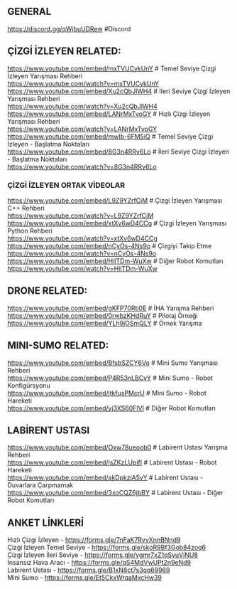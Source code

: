## GENERAL

https://discord.gg/qWjbuUDRew #Discord

## ÇİZGİ İZLEYEN RELATED:
https://www.youtube.com/embed/mxTVUCykUnY # Temel Seviye Çizgi İzleyen Yarışması Rehberi </br>
https://www.youtube.com/watch?v=mxTVUCykUnY </br>
https://www.youtube.com/embed/Xu2cQbJlWH4 # İleri Seviye Çizgi İzleyen Yarışması Rehberi </br>
https://www.youtube.com/watch?v=Xu2cQbJlWH4 </br>
https://www.youtube.com/embed/LANrMxTvoGY # Hızlı Çizgi İzleyen Yarışması Rehberi </br>
https://www.youtube.com/watch?v=LANrMxTvoGY </br>
https://www.youtube.com/embed/mwIb-6FM5iQ # Temel Seviye Çizgi İzleyen - Başlatma Noktaları </br>
https://www.youtube.com/embed/8G3n4RRv6Lo # İleri Seviye Çizgi İzleyen - Başlatma Noktaları </br>
https://www.youtube.com/watch?v=8G3n4RRv6Lo </br>

### ÇİZGİ İZLEYEN ORTAK VİDEOLAR
https://www.youtube.com/embed/L9Z9YZrfCjM # Çizgi İzleyen Yarışması C++ Rehberi </br>
https://www.youtube.com/watch?v=L9Z9YZrfCjM </br>
https://www.youtube.com/embed/xtXv6wD4CCg # Çizgi İzleyen Yarışması Python Rehberi </br>
https://www.youtube.com/watch?v=xtXv6wD4CCg </br>
https://www.youtube.com/embed/nCyOs-4Ns9o # Çizgiyi Takip Etme </br>
https://www.youtube.com/watch?v=nCyOs-4Ns9o </br>
https://www.youtube.com/embed/HiITDm-WuXw # Diğer Robot Komutları </br>
https://www.youtube.com/watch?v=HiITDm-WuXw </br>

## DRONE RELATED:
https://www.youtube.com/embed/gKFP70Rtj0E # İHA Yarışma Rehberi </br>
https://www.youtube.com/embed/0rwbzKHdRuY # Pilotaj Örneği </br>
https://www.youtube.com/embed/YLh9jOSmQLY # Örnek Yarışma </br>

## MINI-SUMO RELATED:
https://www.youtube.com/embed/BfsbSZCY6Vo # Mini Sumo Yarışması Rehberi </br>
https://www.youtube.com/embed/P4R53nLBCvY # Mini Sumo - Robot Konfigürsyonu </br>
https://www.youtube.com/embed/jtkfusPMcrU # Mini Sumo - Robot Hareketi </br>
https://www.youtube.com/embed/yj3XS60FlVI # Diğer Robot Komutları </br>

## LABİRENT USTASI
https://www.youtube.com/embed/Oxw78ueoob0 # Labirent Ustası Yarışma Rehberi </br>
https://www.youtube.com/embed/jsZKzLUpifI # Labirent Ustası - Robot Hareketi </br>
https://www.youtube.com/embed/akDpkziA5vY # Labirent Ustası - Duvarlara Çarpmamak </br>
https://www.youtube.com/embed/3xoCQZ6jbBY # Labirent Ustası - Diğer Robot Komutları </br>

## ANKET LİNKLERİ
Hızlı Çizgi İzleyen - https://forms.gle/7nFaK7RvvXnnBNnd9 </br>
Çizgi İzleyen Temel Seviye - https://forms.gle/skoR9Bf3Gob84zoq6 </br>
Çizgi İzleyen İleri Seviye - https://forms.gle/ygmr7xZ1qSyuVjNU8 </br>
İnsansız Hava Aracı - https://forms.gle/qS4MdVwUPt2n9eNd9 </br>
Labirent Ustası - https://forms.gle/B1xN8ct7s3oq69969 </br>
Mini Sumo - https://forms.gle/Et5CkxWrqaMxcHw39 </br>
